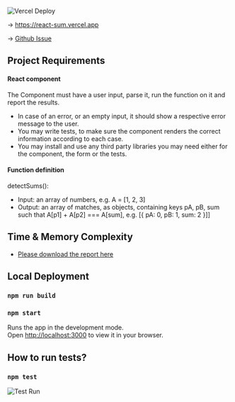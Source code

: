 ![Vercel Deploy](https://therealsujitk-vercel-badge.vercel.app/?app=react-sum&style=for-the-badge)

&rarr; https://react-sum.vercel.app

&rarr; [Github Issue](https://github.com/ahmadhp/react-sum/issues/1)

## Project Requirements

#### React component

The Component must have a user input, parse it, run the function on it
and report the results.

- In case of an error, or an empty input, it should show a respective
  error message to the user.
- You may write tests, to make sure the component renders the correct
  information according to each case.
- You may install and use any third party libraries you may need
  either for the component, the form or the tests.

#### Function definition

detectSums():

- Input: an array of numbers, e.g. A = [1, 2, 3]
- Output: an array of matches, as objects, containing keys pA, pB, sum
  such that A[p1] + A[p2] === A[sum], e.g. [{ pA: 0, pB: 1, sum: 2 }]]

## Time & Memory Complexity

- [Please download the report here](https://github.com/ahmadhp/react-sum/blob/feature/react-sum-issues-1/Report.pdf)

## Local Deployment

### `npm run build`

### `npm start`

Runs the app in the development mode.\
Open [http://localhost:3000](http://localhost:3000) to view it in your
browser.

## How to run tests?

### `npm test`

![Test Run](https://github.com/ahmadhp/react-sum/blob/feature/react-sum-issues-1/tests.png)



